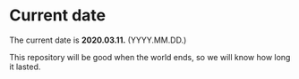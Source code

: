 # Current date

The current date is **2020.03.11.** (YYYY.MM.DD.)

This repository will be good when the world ends, so we will know how long it lasted.